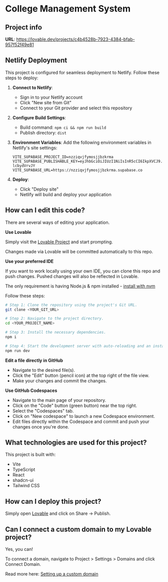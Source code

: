 # College Management System

## Project info

**URL**: https://lovable.dev/projects/c4b4528b-7923-4384-bfab-957f52f49e81

## Netlify Deployment

This project is configured for seamless deployment to Netlify. Follow these steps to deploy:

1. **Connect to Netlify**:
   - Sign in to your Netlify account
   - Click "New site from Git"
   - Connect to your Git provider and select this repository

2. **Configure Build Settings**:
   - Build command: `npm ci && npm run build`
   - Publish directory: `dist`

3. **Environment Variables**:
   Add the following environment variables in Netlify's site settings:
   ```
   VITE_SUPABASE_PROJECT_ID=nzziqvjfymosjjbzkrma
   VITE_SUPABASE_PUBLISHABLE_KEY=eyJhbGciOiJIUzI1NiIsInR5cCI6IkpXVCJ9.eyJpc3MiOiJzdXBhYmFzZSIsInJlZiI6Im56emlxdmpmeW1vc2pqYnprcm1hIiwicm9sZSI6ImFub24iLCJpYXQiOjE3NTY0NjY5NDYsImV4cCI6MjA3MjA0Mjk0Nn0.AnjxfojLyu9DsLqpuCoJicYFoyaIiGbh-lcbydVrvJY
   VITE_SUPABASE_URL=https://nzziqvjfymosjjbzkrma.supabase.co
   ```

4. **Deploy**:
   - Click "Deploy site"
   - Netlify will build and deploy your application

## How can I edit this code?

There are several ways of editing your application.

**Use Lovable**

Simply visit the [Lovable Project](https://lovable.dev/projects/c4b4528b-7923-4384-bfab-957f52f49e81) and start prompting.

Changes made via Lovable will be committed automatically to this repo.

**Use your preferred IDE**

If you want to work locally using your own IDE, you can clone this repo and push changes. Pushed changes will also be reflected in Lovable.

The only requirement is having Node.js & npm installed - [install with nvm](https://github.com/nvm-sh/nvm#installing-and-updating)

Follow these steps:

```sh
# Step 1: Clone the repository using the project's Git URL.
git clone <YOUR_GIT_URL>

# Step 2: Navigate to the project directory.
cd <YOUR_PROJECT_NAME>

# Step 3: Install the necessary dependencies.
npm i

# Step 4: Start the development server with auto-reloading and an instant preview.
npm run dev
```

**Edit a file directly in GitHub**

- Navigate to the desired file(s).
- Click the "Edit" button (pencil icon) at the top right of the file view.
- Make your changes and commit the changes.

**Use GitHub Codespaces**

- Navigate to the main page of your repository.
- Click on the "Code" button (green button) near the top right.
- Select the "Codespaces" tab.
- Click on "New codespace" to launch a new Codespace environment.
- Edit files directly within the Codespace and commit and push your changes once you're done.

## What technologies are used for this project?

This project is built with:

- Vite
- TypeScript
- React
- shadcn-ui
- Tailwind CSS

## How can I deploy this project?

Simply open [Lovable](https://lovable.dev/projects/c4b4528b-7923-4384-bfab-957f52f49e81) and click on Share -> Publish.

## Can I connect a custom domain to my Lovable project?

Yes, you can!

To connect a domain, navigate to Project > Settings > Domains and click Connect Domain.

Read more here: [Setting up a custom domain](https://docs.lovable.dev/tips-tricks/custom-domain#step-by-step-guide)
